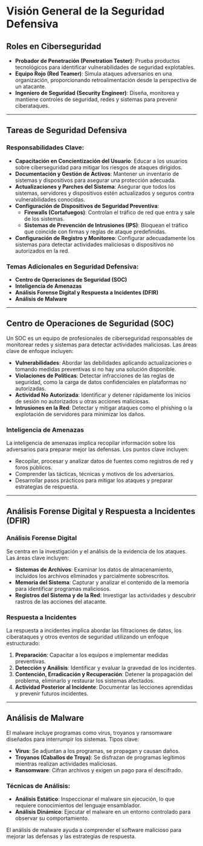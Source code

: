 # Visión General de la Seguridad Defensiva

## Roles en Ciberseguridad

- **Probador de Penetración (Penetration Tester)**: Prueba productos tecnológicos para identificar vulnerabilidades de seguridad explotables.
- **Equipo Rojo (Red Teamer)**: Simula ataques adversarios en una organización, proporcionando retroalimentación desde la perspectiva de un atacante.
- **Ingeniero de Seguridad (Security Engineer)**: Diseña, monitorea y mantiene controles de seguridad, redes y sistemas para prevenir ciberataques.

---

## Tareas de Seguridad Defensiva

### Responsabilidades Clave:
- **Capacitación en Concientización del Usuario**: Educar a los usuarios sobre ciberseguridad para mitigar los riesgos de ataques dirigidos.
- **Documentación y Gestión de Activos**: Mantener un inventario de sistemas y dispositivos para asegurar una protección adecuada.
- **Actualizaciones y Parches del Sistema**: Asegurar que todos los sistemas, servidores y dispositivos estén actualizados y seguros contra vulnerabilidades conocidas.
- **Configuración de Dispositivos de Seguridad Preventiva**:
  - **Firewalls (Cortafuegos)**: Controlan el tráfico de red que entra y sale de los sistemas.
  - **Sistemas de Prevención de Intrusiones (IPS)**: Bloquean el tráfico que coincide con firmas y reglas de ataque predefinidas.
- **Configuración de Registro y Monitoreo**: Configurar adecuadamente los sistemas para detectar actividades maliciosas o dispositivos no autorizados en la red.

### Temas Adicionales en Seguridad Defensiva:
- **Centro de Operaciones de Seguridad (SOC)**
- **Inteligencia de Amenazas**
- **Análisis Forense Digital y Respuesta a Incidentes (DFIR)**
- **Análisis de Malware**

---

## Centro de Operaciones de Seguridad (SOC)

Un SOC es un equipo de profesionales de ciberseguridad responsables de monitorear redes y sistemas para detectar actividades maliciosas. Las áreas clave de enfoque incluyen:

- **Vulnerabilidades**: Abordar las debilidades aplicando actualizaciones o tomando medidas preventivas si no hay una solución disponible.
- **Violaciones de Políticas**: Detectar infracciones de las reglas de seguridad, como la carga de datos confidenciales en plataformas no autorizadas.
- **Actividad No Autorizada**: Identificar y detener rápidamente los inicios de sesión no autorizados u otras acciones maliciosas.
- **Intrusiones en la Red**: Detectar y mitigar ataques como el phishing o la explotación de servidores para minimizar los daños.

### Inteligencia de Amenazas
La inteligencia de amenazas implica recopilar información sobre los adversarios para preparar mejor las defensas. Los puntos clave incluyen:
- Recopilar, procesar y analizar datos de fuentes como registros de red y foros públicos.
- Comprender las tácticas, técnicas y motivos de los adversarios.
- Desarrollar pasos prácticos para mitigar los ataques y preparar estrategias de respuesta.

---

## Análisis Forense Digital y Respuesta a Incidentes (DFIR)

### Análisis Forense Digital
Se centra en la investigación y el análisis de la evidencia de los ataques. Las áreas clave incluyen:
- **Sistemas de Archivos**: Examinar los datos de almacenamiento, incluidos los archivos eliminados y parcialmente sobrescritos.
- **Memoria del Sistema**: Capturar y analizar el contenido de la memoria para identificar programas maliciosos.
- **Registros del Sistema y de la Red**: Investigar las actividades y descubrir rastros de las acciones del atacante.

### Respuesta a Incidentes
La respuesta a incidentes implica abordar las filtraciones de datos, los ciberataques y otros eventos de seguridad utilizando un enfoque estructurado:
1. **Preparación**: Capacitar a los equipos e implementar medidas preventivas.
2. **Detección y Análisis**: Identificar y evaluar la gravedad de los incidentes.
3. **Contención, Erradicación y Recuperación**: Detener la propagación del problema, eliminarlo y restaurar los sistemas afectados.
4. **Actividad Posterior al Incidente**: Documentar las lecciones aprendidas y prevenir futuros incidentes.

---

## Análisis de Malware

El malware incluye programas como virus, troyanos y ransomware diseñados para interrumpir los sistemas. Tipos clave:
- **Virus**: Se adjuntan a los programas, se propagan y causan daños.
- **Troyanos (Caballos de Troya)**: Se disfrazan de programas legítimos mientras realizan actividades maliciosas.
- **Ransomware**: Cifran archivos y exigen un pago para el descifrado.

### Técnicas de Análisis:
- **Análisis Estático**: Inspeccionar el malware sin ejecución, lo que requiere conocimientos del lenguaje ensamblador.
- **Análisis Dinámico**: Ejecutar el malware en un entorno controlado para observar su comportamiento.

El análisis de malware ayuda a comprender el software malicioso para mejorar las defensas y las estrategias de respuesta.

